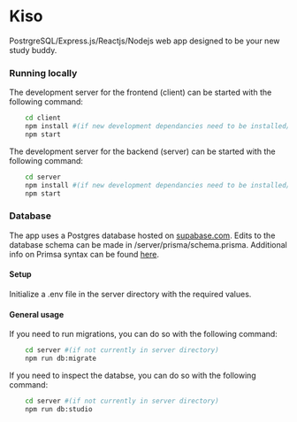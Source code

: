 # Kiso

PostrgreSQL/Express.js/Reactjs/Nodejs web app designed to be your new study buddy.

### Running locally

The development server for the frontend (client) can be started with the following command:

```bash
    cd client
    npm install #(if new development dependancies need to be installed/updated)
    npm start
```

The development server for the backend (server) can be started with the following command:

```bash
    cd server
    npm install #(if new development dependancies need to be installed/updated)
    npm start
```

### Database

The app uses a Postgres database hosted on [supabase.com](https://supabase.com/). Edits to the database schema can be made in /server/prisma/schema.prisma. Additional info on Primsa syntax can be found [here](https://www.prisma.io/docs/orm/prisma-schema).

#### Setup

Initialize a .env file in the server directory with the required values.

#### General usage

If you need to run migrations, you can do so with the following command:

```bash
    cd server #(if not currently in server directory)
    npm run db:migrate
```

If you need to inspect the databse, you can do so with the following command:

```bash
    cd server #(if not currently in server directory)
    npm run db:studio
```


